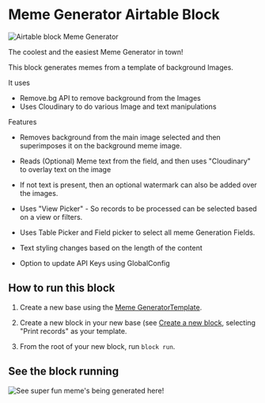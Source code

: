 # Meme Generator Airtable Block

![Airtable block Meme Generator](https://res.cloudinary.com/dlgztvq9v/image/upload/v1594045468/airtable-block-meme-generator.png)

The coolest and the easiest Meme Generator in town!

This block generates memes from a template of background Images.

It uses
- Remove.bg API to remove background from the Images
- Uses Cloudinary to do various Image and text manipulations

Features

- Removes background from the main image selected and then superimposes it on the background meme image.

- Reads (Optional) Meme text from the field, and then uses "Cloudinary" to overlay text on the image

- If not text is present, then an optional watermark can also be added over the images.

- Uses "View Picker" - So records to be processed can be selected based on a view or filters.

-  Uses Table Picker and Field picker to select all meme Generation Fields.

-   Text styling changes based on the length of the content

-  Option to update API Keys using GlobalConfig

## How to run this block

1. Create a new base using the
   [Meme GeneratorTemplate](https://airtable.com/invite/l?inviteId=invjdc7VUlMZssnBj&inviteToken=d9d8a86d2e7edc1090ed686da6aafcd4380763e5cdb6e5d675fd32d52b052eda).

2. Create a new block in your new base (see
   [Create a new block](https://airtable.com/developers/blocks/guides/hello-world-tutorial#create-a-new-block),
   selecting "Print records" as your template.

3. From the root of your new block, run `block run`.

## See the block running

![See super fun meme's being generated here!](media/block.gif)
